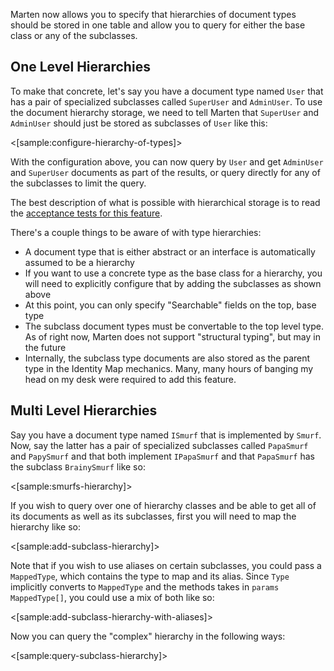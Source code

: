 <!--Title:Document Hierarchies-->
<!--Url:hierarchies-->

Marten now allows you to specify that hierarchies of document types should be stored in one table and allow you
to query for either the base class or any of the subclasses.

## One Level Hierarchies

To make that concrete, let's say you have a document type named `User` that has a pair of specialized subclasses
called `SuperUser` and `AdminUser`. To use the document hierarchy storage, we need to tell Marten that
`SuperUser` and `AdminUser` should just be stored as subclasses of `User` like this:

<[sample:configure-hierarchy-of-types]>

With the configuration above, you can now query by `User` and get `AdminUser` and `SuperUser` documents as part of the results,
or query directly for any of the subclasses to limit the query. 

The best description of what is possible with hierarchical storage is to read the [acceptance tests for this feature](https://github.com/JasperFx/marten/blob/master/src/DocumentDbTests/Reading/BatchedQuerying/batched_querying_acceptance_Tests.cs).

There's a couple things to be aware of with type hierarchies:

* A document type that is either abstract or an interface is automatically assumed to be a hierarchy
* If you want to use a concrete type as the base class for a hierarchy, you will need to explicitly configure
  that by adding the subclasses as shown above
* At this point, you can only specify "Searchable" fields on the top, base type
* The subclass document types must be convertable to the top level type. As of right now, Marten does not support "structural typing",
  but may in the future
* Internally, the subclass type documents are also stored as the parent type in the Identity Map mechanics. Many, many hours of
  banging my head on my desk were required to add this feature.

## Multi Level Hierarchies

Say you have a document type named `ISmurf` that is implemented by `Smurf`. Now, say the latter has a pair of specialized
subclasses called `PapaSmurf` and `PapySmurf` and that both implement `IPapaSmurf` and that `PapaSmurf` has the subclass 
`BrainySmurf` like so:

<[sample:smurfs-hierarchy]>

If you wish to query over one of hierarchy classes and be able to get all of its documents as well as its subclasses,
first you will need to map the hierarchy like so:

<[sample:add-subclass-hierarchy]>

Note that if you wish to use aliases on certain subclasses, you could pass a `MappedType`, which contains the type to map 
and its alias. Since `Type` implicitly converts to `MappedType` and the methods takes in `params MappedType[]`, you could
use a mix of both like so:

<[sample:add-subclass-hierarchy-with-aliases]>

Now you can query the "complex" hierarchy in the following ways:

<[sample:query-subclass-hierarchy]>
